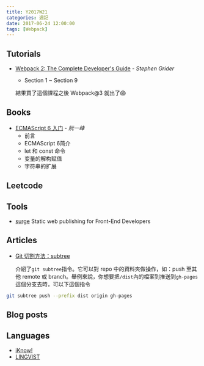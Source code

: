 ```yaml
---
title: Y2017W21
categories: 週記
date: 2017-06-24 12:00:00
tags: [Webpack]
---
```


## Tutorials
- [Webpack 2: The Complete Developer's Guide][webpack2] - *Stephen Grider*
	- Section 1 ~ Section 9

	結果買了這個課程之後 Webpack@3 就出了😱

[webpack2]: https://www.udemy.com/webpack-2-the-complete-developers-guide/learn/v4/overview

## Books
- [ECMAScript 6 入门][es6] - *阮一峰*
	- 前言
	- ECMAScript 6简介
	- let 和 const 命令
	- 变量的解构赋值
	- 字符串的扩展


[es6]: http://es6.ruanyifeng.com/

## Leetcode

## Tools

- [surge](https://surge.sh/)
	Static web publishing for Front-End Developers

## Articles

- [Git 切割方法：subtree][subtree]
	
	介紹了`git subtree`指令。它可以對 repo 中的資料夾做操作，如：push 至其他 remote 或 branch。舉例來說，你想要把`/dist`內的檔案到推送到`gh-pages`這個分支去時，可以下這個指令
```bash
git subtree push --prefix dist origin gh-pages
```

[subtree]: https://kheresy.wordpress.com/2016/03/10/git-subtree/

## Blog posts

<!-- more -->

## Languages
- [iKnow!][iknow]
- [LINGVIST][lingvist]

[iknow]: http://iknow.jp
[lingvist]: https://lingvist.com/


